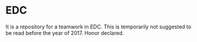# EDC
It is a repository for a teamwork in EDC.
This is temporarily not suggested to be read before the year of 2017.
Honor declared.
